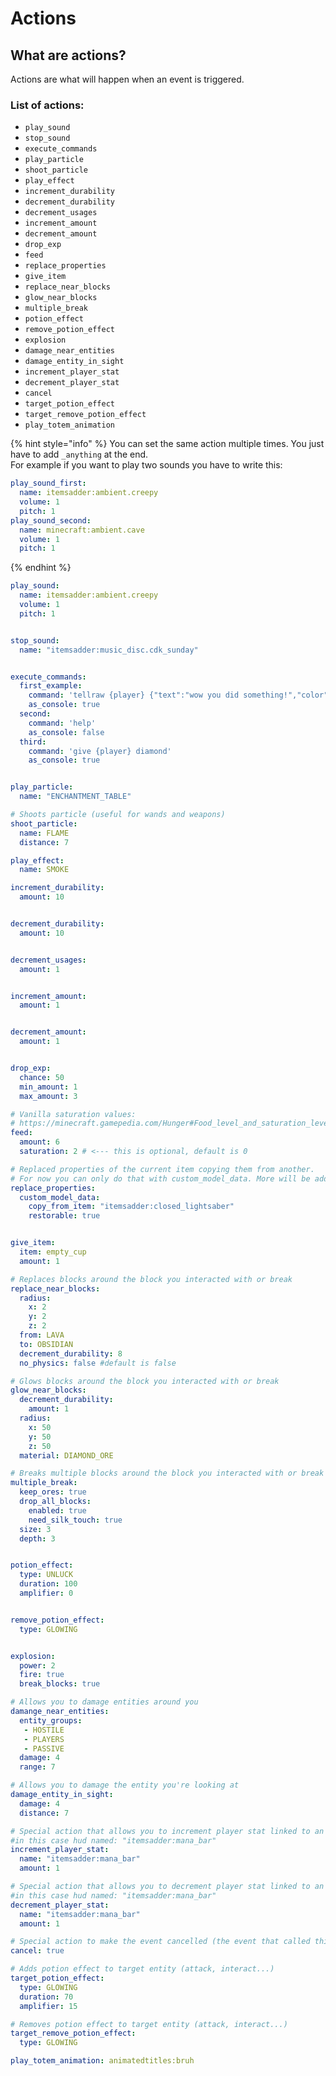 # Actions

## What are actions?

Actions are what will happen when an event is triggered.

### List of actions:

* `play_sound`
* `stop_sound`
* `execute_commands`
* `play_particle`
* `shoot_particle`
* `play_effect`
* `increment_durability`
* `decrement_durability`
* `decrement_usages`
* `increment_amount`
* `decrement_amount`
* `drop_exp`
* `feed`
* `replace_properties`
* `give_item`
* `replace_near_blocks`
* `glow_near_blocks`
* `multiple_break`
* `potion_effect`
* `remove_potion_effect`
* `explosion`
* `damage_near_entities`
* `damage_entity_in_sight`
* `increment_player_stat`
* `decrement_player_stat`
* `cancel`
* `target_potion_effect`
* `target_remove_potion_effect`
* `play_totem_animation`

{% hint style="info" %}
You can set the same action multiple times. You just have to add `_anything` at the end.  
For example if you want to play two sounds you have to write this:

```yaml
play_sound_first:
  name: itemsadder:ambient.creepy
  volume: 1
  pitch: 1
play_sound_second:
  name: minecraft:ambient.cave
  volume: 1
  pitch: 1
```
{% endhint %}

```yaml
play_sound:
  name: itemsadder:ambient.creepy
  volume: 1
  pitch: 1


stop_sound:
  name: "itemsadder:music_disc.cdk_sunday"


execute_commands:
  first_example:
    command: 'tellraw {player} {"text":"wow you did something!","color":"gold"}'
    as_console: true
  second:
    command: 'help'
    as_console: false
  third:
    command: 'give {player} diamond'
    as_console: true


play_particle:
  name: "ENCHANTMENT_TABLE"

# Shoots particle (useful for wands and weapons)
shoot_particle:
  name: FLAME
  distance: 7

play_effect:
  name: SMOKE

increment_durability:
  amount: 10


decrement_durability:
  amount: 10


decrement_usages:
  amount: 1


increment_amount:
  amount: 1


decrement_amount:
  amount: 1    


drop_exp:
  chance: 50
  min_amount: 1
  max_amount: 3

# Vanilla saturation values: 
# https://minecraft.gamepedia.com/Hunger#Food_level_and_saturation_level_restoration
feed:
  amount: 6
  saturation: 2 # <--- this is optional, default is 0

# Replaced properties of the current item copying them from another.
# For now you can only do that with custom_model_data. More will be added.
replace_properties:
  custom_model_data:
    copy_from_item: "itemsadder:closed_lightsaber"
    restorable: true


give_item:
  item: empty_cup
  amount: 1

# Replaces blocks around the block you interacted with or break
replace_near_blocks:
  radius:
    x: 2
    y: 2
    z: 2
  from: LAVA
  to: OBSIDIAN
  decrement_durability: 8
  no_physics: false #default is false

# Glows blocks around the block you interacted with or break
glow_near_blocks:
  decrement_durability:
    amount: 1
  radius:
    x: 50
    y: 50
    z: 50
  material: DIAMOND_ORE

# Breaks multiple blocks around the block you interacted with or break
multiple_break:
  keep_ores: true
  drop_all_blocks:
    enabled: true
    need_silk_touch: true
  size: 3
  depth: 3


potion_effect:
  type: UNLUCK
  duration: 100
  amplifier: 0


remove_potion_effect:
  type: GLOWING


explosion:
  power: 2
  fire: true
  break_blocks: true

# Allows you to damage entities around you
damange_near_entities:
  entity_groups:
   - HOSTILE
   - PLAYERS
   - PASSIVE
  damage: 4
  range: 7

# Allows you to damage the entity you're looking at
damage_entity_in_sight:
  damage: 4
  distance: 7

# Special action that allows you to increment player stat linked to an hud
#in this case hud named: "itemsadder:mana_bar"
increment_player_stat:
  name: "itemsadder:mana_bar"
  amount: 1

# Special action that allows you to decrement player stat linked to an hud
#in this case hud named: "itemsadder:mana_bar"
decrement_player_stat:
  name: "itemsadder:mana_bar"
  amount: 1

# Special action to make the event cancelled (the event that called this action)
cancel: true

# Adds potion effect to target entity (attack, interact...)
target_potion_effect:
  type: GLOWING
  duration: 70
  amplifier: 15

# Removes potion effect to target entity (attack, interact...)
target_remove_potion_effect:
  type: GLOWING

play_totem_animation: animatedtitles:bruh
```


